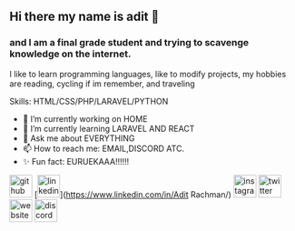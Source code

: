 ## Hi there my name is adit :wave:
### and I am a final grade student and trying to scavenge knowledge on the internet.

I like to learn programming languages, like to modify projects, my hobbies are reading, cycling if im remember, and traveling

Skills:  HTML/CSS/PHP/LARAVEL/PYTHON

- 🔭 I’m currently working on HOME 
- 🌱 I’m currently learning LARAVEL AND REACT 
- 💬 Ask me about EVERYTHING 
- 📫 How to reach me: EMAIL,DISCORD ATC. 
- :sparkles: Fun fact: EURUEKAAA!!!!!! 

[<img src='https://cdn.jsdelivr.net/npm/simple-icons@3.0.1/icons/github.svg' alt='github' height='40'>](https://github.com/aditrachman)  [<img src='https://cdn.jsdelivr.net/npm/simple-icons@3.0.1/icons/linkedin.svg' alt='linkedin' height='40'>](https://www.linkedin.com/in/Adit Rachman/)  [<img src='https://cdn.jsdelivr.net/npm/simple-icons@3.0.1/icons/instagram.svg' alt='instagram' height='40'>](https://www.instagram.com/aditrachman23/)  [<img src='https://cdn.jsdelivr.net/npm/simple-icons@3.0.1/icons/twitter.svg' alt='twitter' height='40'>](https://twitter.com/aditrachman4)  [<img src='https://cdn.jsdelivr.net/npm/simple-icons@3.0.1/icons/icloud.svg' alt='website' height='40'>](aditrachman.github.io)  [<img src='https://cdn.jsdelivr.net/npm/simple-icons@3.0.1/icons/discord.svg' alt='discord' height='40'>](KIN#1180)  
